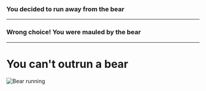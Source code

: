 ### You decided to run away from the bear
---
### **Wrong choice!** You were mauled by the bear
---
# You can't outrun a bear
![Bear running](https://ak7.picdn.net/shutterstock/videos/10539467/thumb/8.jpg)
